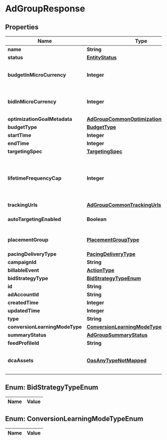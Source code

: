 

# AdGroupResponse

## Properties

Name | Type | Description | Notes
------------ | ------------- | ------------- | -------------
**name** | **String** | Ad group name. |  [optional]
**status** | [**EntityStatus**](EntityStatus.md) | Ad group/entity status. |  [optional]
**budgetInMicroCurrency** | **Integer** | Budget in micro currency. This field is **REQUIRED** for non-CBO (campaign budget optimization) campaigns.  A CBO campaign automatically generates ad group budgets from its campaign budget to maximize campaign outcome. A CBO campaign is limited to 70 or less ad groups. |  [optional]
**bidInMicroCurrency** | **Integer** | Bid price in micro currency. This field is **REQUIRED** for the following campaign objective_type/billable_event combinations: AWARENESS/IMPRESSION, CONSIDERATION/CLICKTHROUGH, CATALOG_SALES/CLICKTHROUGH, VIDEO_VIEW/VIDEO_V_50_MRC. |  [optional]
**optimizationGoalMetadata** | [**AdGroupCommonOptimizationGoalMetadata**](AdGroupCommonOptimizationGoalMetadata.md) |  |  [optional]
**budgetType** | [**BudgetType**](BudgetType.md) |  |  [optional]
**startTime** | **Integer** | Ad group start time. Unix timestamp in seconds. Defaults to current time. |  [optional]
**endTime** | **Integer** | Ad group end time. Unix timestamp in seconds. |  [optional]
**targetingSpec** | [**TargetingSpec**](TargetingSpec.md) |  |  [optional]
**lifetimeFrequencyCap** | **Integer** | Set a limit to the number of times a promoted pin from this campaign can be impressed by a pinner within the past rolling 30 days. Only available for CPM (cost per mille (1000 impressions))  ad groups. A CPM ad group has an IMPRESSION &lt;a href&#x3D;\&quot;https://developers.pinterest.com/docs/redoc/#section/Billable-event\&quot;&gt;billable_event&lt;/a&gt; value. This field **REQUIRES** the &#x60;end_time&#x60; field. |  [optional]
**trackingUrls** | [**AdGroupCommonTrackingUrls**](AdGroupCommonTrackingUrls.md) |  |  [optional]
**autoTargetingEnabled** | **Boolean** | Enable auto-targeting for ad group. Also known as &lt;a href&#x3D;\&quot;https://help.pinterest.com/en/business/article/expanded-targeting\&quot; target&#x3D;\&quot;_blank\&quot;&gt;\&quot;expanded targeting\&quot;&lt;/a&gt;. |  [optional]
**placementGroup** | [**PlacementGroupType**](PlacementGroupType.md) | &lt;a href&#x3D;\&quot;https://developers.pinterest.com/docs/redoc/#section/Placement-group\&quot;&gt;Placement group&lt;/a&gt;. |  [optional]
**pacingDeliveryType** | [**PacingDeliveryType**](PacingDeliveryType.md) |  |  [optional]
**campaignId** | **String** | Campaign ID of the ad group. |  [optional]
**billableEvent** | [**ActionType**](ActionType.md) |  |  [optional]
**bidStrategyType** | [**BidStrategyTypeEnum**](#BidStrategyTypeEnum) | Bid strategy type |  [optional]
**id** | **String** | Ad group ID. |  [optional]
**adAccountId** | **String** | Advertiser ID. |  [optional]
**createdTime** | **Integer** | Ad group creation time. Unix timestamp in seconds. |  [optional]
**updatedTime** | **Integer** | Ad group last update time. Unix timestamp in seconds. |  [optional]
**type** | **String** | Always \&quot;adgroup\&quot;. |  [optional]
**conversionLearningModeType** | [**ConversionLearningModeTypeEnum**](#ConversionLearningModeTypeEnum) | oCPM learn mode |  [optional]
**summaryStatus** | [**AdGroupSummaryStatus**](AdGroupSummaryStatus.md) | Ad group summary status. |  [optional]
**feedProfileId** | **String** | Feed Profile ID associated to the adgroup. |  [optional]
**dcaAssets** | [**OasAnyTypeNotMapped**](.md) | [DCA] The Dynamic creative assets to use for DCA. Dynamic Creative Assembly (DCA) accepts basic creative assets of an ad (image, video, title, call to action, logo etc). Then it automatically generates optimized ad combinations based on these assets. |  [optional]


## Enum: BidStrategyTypeEnum

Name | Value
---- | -----


## Enum: ConversionLearningModeTypeEnum

Name | Value
---- | -----




